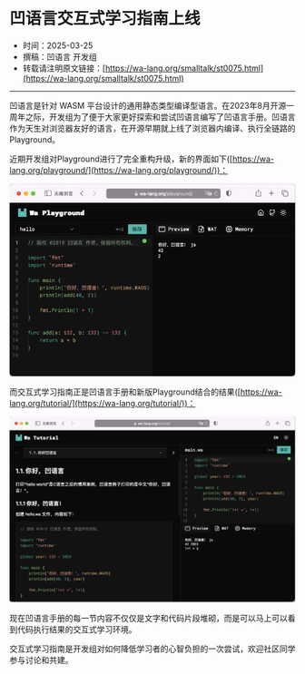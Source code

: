 # 凹语言交互式学习指南上线

- 时间：2025-03-25
- 撰稿：凹语言 开发组
- 转载请注明原文链接：[https://wa-lang.org/smalltalk/st0075.html](https://wa-lang.org/smalltalk/st0075.html)

---

凹语言是针对 WASM 平台设计的通用静态类型编译型语言。在2023年8月开源一周年之际，开发组为了便于大家更好探索和尝试凹语言编写了凹语言手册。凹语言作为天生对浏览器友好的语言，在开源早期就上线了浏览器内编译、执行全链路的Playground。

近期开发组对Playground进行了完全重构升级，新的界面如下([https://wa-lang.org/playground/](https://wa-lang.org/playground/))：

![](/st0075-01.png)

而交互式学习指南正是凹语言手册和新版Playground结合的结果([https://wa-lang.org/tutorial/](https://wa-lang.org/tutorial/))：

![](/st0075-02.png)

现在凹语言手册的每一节内容不仅仅是文字和代码片段堆砌，而是可以马上可以看到代码执行结果的交互式学习环境。

交互式学习指南是开发组对如何降低学习者的心智负担的一次尝试，欢迎社区同学参与讨论和共建。

